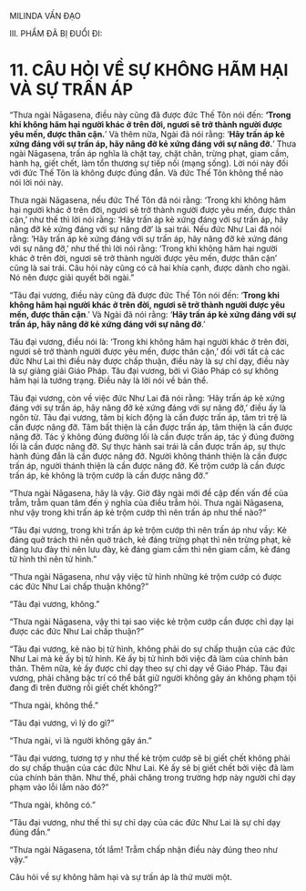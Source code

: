 MILINDA VẤN ĐẠO

III. PHẨM ĐÃ BỊ ĐUỔI ĐI:

# 11. CÂU HỎI VỀ SỰ KHÔNG HÃM HẠI VÀ SỰ TRẤN ÁP

“Thưa ngài Nāgasena, điều này cũng đã được đức Thế Tôn nói đến: **‘Trong khi không hãm hại người khác ở trên đời, ngươi sẽ trở thành người được yêu mến, được thân cận.**’ Và thêm nữa, Ngài đã nói rằng: ‘**Hãy trấn áp kẻ xứng đáng với sự trấn áp, hãy nâng đỡ kẻ xứng đáng với sự nâng đỡ.**’ Thưa ngài Nāgasena, trấn áp nghĩa là chặt tay, chặt chân, trừng phạt, giam cầm, hành hạ, giết chết, làm tổn thương sự tiếp nối (mạng sống). Lời nói này đối với đức Thế Tôn là không được đúng đắn. Và đức Thế Tôn không thể nào nói lời nói này.

Thưa ngài Nāgasena, nếu đức Thế Tôn đã nói rằng: ‘Trong khi không hãm hại người khác ở trên đời, ngươi sẽ trở thành người được yêu mến, được thân cận,’ như thế thì lời nói rằng: ‘Hãy trấn áp kẻ xứng đáng với sự trấn áp, hãy nâng đỡ kẻ xứng đáng với sự nâng đỡ’ là sai trái. Nếu đức Như Lai đã nói rằng: ‘Hãy trấn áp kẻ xứng đáng với sự trấn áp, hãy nâng đỡ kẻ xứng đáng với sự nâng đỡ,’ như thế thì lời nói rằng: ‘Trong khi không hãm hại người khác ở trên đời, ngươi sẽ trở thành người được yêu mến, được thân cận’ cũng là sai trái. Câu hỏi này cũng có cả hai khía cạnh, được dành cho ngài. Nó nên được giải quyết bởi ngài.”

“Tâu đại vương, điều này cũng đã được đức Thế Tôn nói đến: ‘**Trong khi không hãm hại người khác ở trên đời, ngươi sẽ trở thành người được yêu mến, được thân cận**.’ Và Ngài đã nói rằng: ‘**Hãy trấn áp kẻ xứng đáng với sự trấn áp, hãy nâng đỡ kẻ xứng đáng với sự nâng đỡ**.’

Tâu đại vương, điều nói là: ‘Trong khi không hãm hại người khác ở trên đời, ngươi sẽ trở thành người được yêu mến, được thân cận,’ đối với tất cả các đức Như Lai thì điều này được chấp thuận, điều này là sự chỉ dạy, điều này là sự giảng giải Giáo Pháp. Tâu đại vương, bởi vì Giáo Pháp có sự không hãm hại là tướng trạng. Điều này là lời nói về bản thể.

Tâu đại vương, còn về việc đức Như Lai đã nói rằng: ‘Hãy trấn áp kẻ xứng đáng với sự trấn áp, hãy nâng đỡ kẻ xứng đáng với sự nâng đỡ,’ điều ấy là ngôn từ. Tâu đại vương, tâm bị kích động là cần được trấn áp, tâm trì trệ là cần được nâng đỡ. Tâm bất thiện là cần được trấn áp, tâm thiện là cần được nâng đỡ. Tác ý không đúng đường lối là cần được trấn áp, tác ý đúng đường lối là cần được nâng đỡ. Sự thực hành sai trái là cần được trấn áp, sự thực hành đúng đắn là cần được nâng đỡ. Người không thánh thiện là cần được trấn áp, người thánh thiện là cần được nâng đỡ. Kẻ trộm cướp là cần được trấn áp, kẻ không là trộm cướp là cần được nâng đỡ.”

“Thưa ngài Nāgasena, hãy là vậy. Giờ đây ngài mới đề cập đến vấn đề của trẫm, trẫm quan tâm đến ý nghĩa của điều trẫm hỏi. Thưa ngài Nāgasena, như vậy trong khi trấn áp kẻ trộm cướp thì nên trấn áp như thế nào?”

“Tâu đại vương, trong khi trấn áp kẻ trộm cướp thì nên trấn áp như vầy: Kẻ đáng quở trách thì nên quở trách, kẻ đáng trừng phạt thì nên trừng phạt, kẻ đáng lưu đày thì nên lưu đày, kẻ đáng giam cầm thì nên giam cầm, kẻ đáng tử hình thì nên tử hình.”

“Thưa ngài Nāgasena, như vậy việc tử hình những kẻ trộm cướp có được các đức Như Lai chấp thuận không?”

“Tâu đại vương, không.”

“Thưa ngài Nāgasena, vậy thì tại sao việc kẻ trộm cướp cần được chỉ dạy lại được các đức Như Lai chấp thuận?”

“Tâu đại vương, kẻ nào bị tử hình, không phải do sự chấp thuận của các đức Như Lai mà kẻ ấy bị tử hình. Kẻ ấy bị tử hình bởi việc đã làm của chính bản thân. Thêm nữa, kẻ ấy được chỉ dạy theo sự chỉ dạy về Giáo Pháp. Tâu đại vương, phải chăng bậc trí có thể bắt giữ người không gây án không phạm tội đang đi trên đường rồi giết chết không?”

“Thưa ngài, không thể.”

“Tâu đại vương, vì lý do gì?”

“Thưa ngài, vì là người không gây án.”

“Tâu đại vương, tương tợ y như thế kẻ trộm cướp sẽ bị giết chết không phải do sự chấp thuận của các đức Như Lai. Kẻ ấy sẽ bị giết chết bởi việc đã làm của chính bản thân. Như thế, phải chăng trong trường hợp này người chỉ dạy phạm vào lỗi lầm nào đó?”

“Thưa ngài, không có.”

“Tâu đại vương, như thế thì sự chỉ dạy của các đức Như Lai là sự chỉ dạy đúng đắn.”

“Thưa ngài Nāgasena, tốt lắm! Trẫm chấp nhận điều này đúng theo như vậy.”

Câu hỏi về sự không hãm hại và sự trấn áp là thứ mười một.
